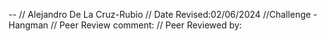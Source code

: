 --
 // Alejandro De La Cruz-Rubio
 // Date Revised:02/06/2024
 //Challenge - Hangman
 // Peer Review comment: 
 // Peer Reviewed by:
